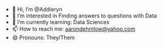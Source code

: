 - 👋 Hi, I’m @Addieryn
- 👀 I’m interested in Finding answers to questions with Data
- 🌱 I’m currently learning: Data Sciences
- 📫 How to reach me: aarondehmlow@yahoo.com
- 😄 Pronouns: They/Them
